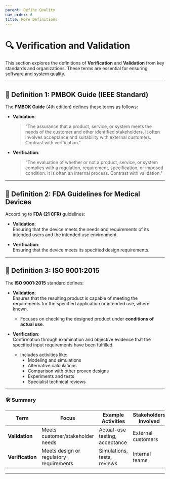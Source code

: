 ```yaml
---
parent: Define Quality
nav_order: 6
title: More Definitions
---
```


# 🔍 Verification and Validation  

This section explores the definitions of **Verification** and **Validation** from key standards and organizations. These terms are essential for ensuring software and system quality.  

---

## 📖 Definition 1: PMBOK Guide (IEEE Standard)  

The **PMBOK Guide** (4th edition) defines these terms as follows:  

- **Validation**:  
  > "The assurance that a product, service, or system meets the needs of the customer and other identified stakeholders. It often involves acceptance and suitability with external customers. Contrast with verification."  

- **Verification**:  
  > "The evaluation of whether or not a product, service, or system complies with a regulation, requirement, specification, or imposed condition. It is often an internal process. Contrast with validation."  

---

## 📑 Definition 2: FDA Guidelines for Medical Devices  

According to **FDA (21 CFR)** guidelines:  

- **Validation**:  
  Ensuring that the device meets the needs and requirements of its intended users and the intended use environment.  

- **Verification**:  
  Ensuring that the device meets its specified design requirements.  

---

## 📜 Definition 3: ISO 9001:2015  

The **ISO 9001:2015** standard defines:  

- **Validation**:  
  Ensures that the resulting product is capable of meeting the requirements for the specified application or intended use, where known.  
  - Focuses on checking the designed product under **conditions of actual use**.  

- **Verification**:  
  Confirmation through examination and objective evidence that the specified input requirements have been fulfilled.  
  - Includes activities like:  
    - Modeling and simulations  
    - Alternative calculations  
    - Comparison with other proven designs  
    - Experiments and tests  
    - Specialist technical reviews  

---

### 🛠️ Summary  

| Term          | Focus                                   | Example Activities                 | Stakeholders Involved |
|---------------|-----------------------------------------|-------------------------------------|------------------------|
| **Validation** | Meets customer/stakeholder needs       | Actual-use testing, acceptance     | External customers     |
| **Verification** | Meets design or regulatory requirements | Simulations, tests, reviews        | Internal teams         |

---
